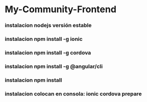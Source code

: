 # My-Community-Frontend


### instalacion nodejs versión estable  ###
### instalacion npm install -g ionic ###
### instalacion npm install -g cordova ###
### instalacion npm install -g @angular/cli ###
### instalacion npm install ###
### instalacion colocan en consola:  ionic cordova prepare ###

